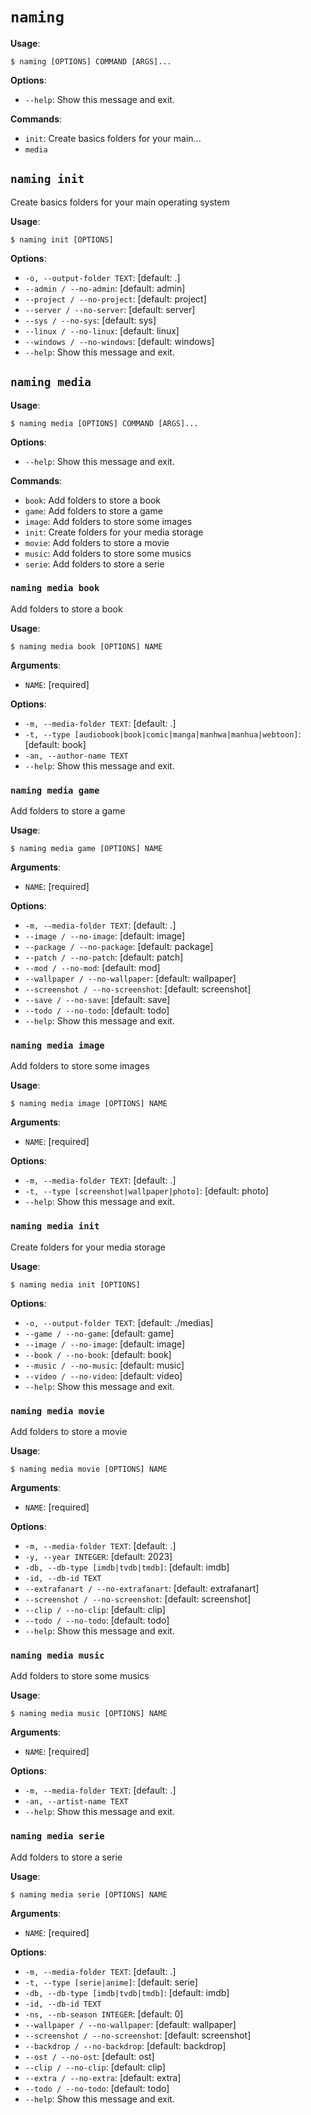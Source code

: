 # `naming`

**Usage**:

```console
$ naming [OPTIONS] COMMAND [ARGS]...
```

**Options**:

* `--help`: Show this message and exit.

**Commands**:

* `init`: Create basics folders for your main...
* `media`

## `naming init`

Create basics folders for your main operating system

**Usage**:

```console
$ naming init [OPTIONS]
```

**Options**:

* `-o, --output-folder TEXT`: [default: .]
* `--admin / --no-admin`: [default: admin]
* `--project / --no-project`: [default: project]
* `--server / --no-server`: [default: server]
* `--sys / --no-sys`: [default: sys]
* `--linux / --no-linux`: [default: linux]
* `--windows / --no-windows`: [default: windows]
* `--help`: Show this message and exit.

## `naming media`

**Usage**:

```console
$ naming media [OPTIONS] COMMAND [ARGS]...
```

**Options**:

* `--help`: Show this message and exit.

**Commands**:

* `book`: Add folders to store a book
* `game`: Add folders to store a game
* `image`: Add folders to store some images
* `init`: Create folders for your media storage
* `movie`: Add folders to store a movie
* `music`: Add folders to store some musics
* `serie`: Add folders to store a serie

### `naming media book`

Add folders to store a book

**Usage**:

```console
$ naming media book [OPTIONS] NAME
```

**Arguments**:

* `NAME`: [required]

**Options**:

* `-m, --media-folder TEXT`: [default: .]
* `-t, --type [audiobook|book|comic|manga|manhwa|manhua|webtoon]`: [default: book]
* `-an, --author-name TEXT`
* `--help`: Show this message and exit.

### `naming media game`

Add folders to store a game

**Usage**:

```console
$ naming media game [OPTIONS] NAME
```

**Arguments**:

* `NAME`: [required]

**Options**:

* `-m, --media-folder TEXT`: [default: .]
* `--image / --no-image`: [default: image]
* `--package / --no-package`: [default: package]
* `--patch / --no-patch`: [default: patch]
* `--mod / --no-mod`: [default: mod]
* `--wallpaper / --no-wallpaper`: [default: wallpaper]
* `--screenshot / --no-screenshot`: [default: screenshot]
* `--save / --no-save`: [default: save]
* `--todo / --no-todo`: [default: todo]
* `--help`: Show this message and exit.

### `naming media image`

Add folders to store some images

**Usage**:

```console
$ naming media image [OPTIONS] NAME
```

**Arguments**:

* `NAME`: [required]

**Options**:

* `-m, --media-folder TEXT`: [default: .]
* `-t, --type [screenshot|wallpaper|photo]`: [default: photo]
* `--help`: Show this message and exit.

### `naming media init`

Create folders for your media storage

**Usage**:

```console
$ naming media init [OPTIONS]
```

**Options**:

* `-o, --output-folder TEXT`: [default: ./medias]
* `--game / --no-game`: [default: game]
* `--image / --no-image`: [default: image]
* `--book / --no-book`: [default: book]
* `--music / --no-music`: [default: music]
* `--video / --no-video`: [default: video]
* `--help`: Show this message and exit.

### `naming media movie`

Add folders to store a movie

**Usage**:

```console
$ naming media movie [OPTIONS] NAME
```

**Arguments**:

* `NAME`: [required]

**Options**:

* `-m, --media-folder TEXT`: [default: .]
* `-y, --year INTEGER`: [default: 2023]
* `-db, --db-type [imdb|tvdb|tmdb]`: [default: imdb]
* `-id, --db-id TEXT`
* `--extrafanart / --no-extrafanart`: [default: extrafanart]
* `--screenshot / --no-screenshot`: [default: screenshot]
* `--clip / --no-clip`: [default: clip]
* `--todo / --no-todo`: [default: todo]
* `--help`: Show this message and exit.

### `naming media music`

Add folders to store some musics

**Usage**:

```console
$ naming media music [OPTIONS] NAME
```

**Arguments**:

* `NAME`: [required]

**Options**:

* `-m, --media-folder TEXT`: [default: .]
* `-an, --artist-name TEXT`
* `--help`: Show this message and exit.

### `naming media serie`

Add folders to store a serie

**Usage**:

```console
$ naming media serie [OPTIONS] NAME
```

**Arguments**:

* `NAME`: [required]

**Options**:

* `-m, --media-folder TEXT`: [default: .]
* `-t, --type [serie|anime]`: [default: serie]
* `-db, --db-type [imdb|tvdb|tmdb]`: [default: imdb]
* `-id, --db-id TEXT`
* `-ns, --nb-season INTEGER`: [default: 0]
* `--wallpaper / --no-wallpaper`: [default: wallpaper]
* `--screenshot / --no-screenshot`: [default: screenshot]
* `--backdrop / --no-backdrop`: [default: backdrop]
* `--ost / --no-ost`: [default: ost]
* `--clip / --no-clip`: [default: clip]
* `--extra / --no-extra`: [default: extra]
* `--todo / --no-todo`: [default: todo]
* `--help`: Show this message and exit.

